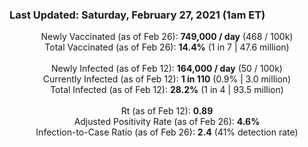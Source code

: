 ### Last Updated: Saturday, February 27, 2021 (1am ET)
<p align="center">
Newly Vaccinated (as of Feb 26): <b>749,000 / day</b>
(468 / 100k)<br>
Total Vaccinated (as of Feb 26): <b>14.4%</b>
(1 in 7 | 47.6 million)<br>
<br>
Newly Infected (as of Feb 12): <b>164,000 / day</b> 
(50 / 100k)<br>
Currently Infected (as of Feb 12): <b>1 in 110</b>
(0.9% | 3.0 million)<br>
Total Infected (as of Feb 12): <b>28.2%</b>
(1 in 4 | 93.5 million)<br>
<br>
Rt (as of Feb 12): <b>0.89</b><br>
Adjusted Positivity Rate (as of Feb 26): <b>4.6%</b><br>
Infection-to-Case Ratio (as of Feb 26): <b>2.4</b> (41% detection rate)</p>